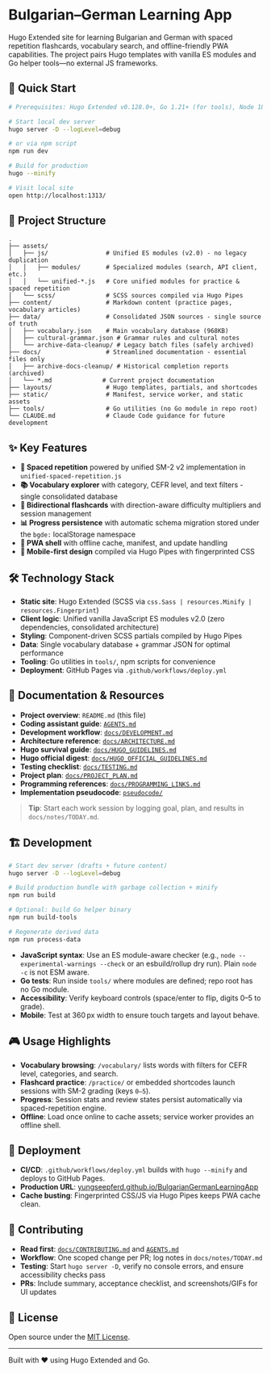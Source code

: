 # Bulgarian–German Learning App

Hugo Extended site for learning Bulgarian and German with spaced repetition flashcards, vocabulary search, and offline-friendly PWA capabilities. The project pairs Hugo templates with vanilla ES modules and Go helper tools—no external JS frameworks.

## 🚀 Quick Start

```bash
# Prerequisites: Hugo Extended v0.128.0+, Go 1.21+ (for tools), Node 18+

# Start local dev server
hugo server -D --logLevel=debug

# or via npm script
npm run dev

# Build for production
hugo --minify

# Visit local site
open http://localhost:1313/
```

## 📁 Project Structure

```text
.
├── assets/
│   ├── js/                # Unified ES modules (v2.0) - no legacy duplication
│   │   ├── modules/       # Specialized modules (search, API client, etc.)
│   │   └── unified-*.js   # Core unified modules for practice & spaced repetition
│   └── scss/              # SCSS sources compiled via Hugo Pipes
├── content/               # Markdown content (practice pages, vocabulary articles)
├── data/                  # Consolidated JSON sources - single source of truth
│   ├── vocabulary.json    # Main vocabulary database (968KB)
│   ├── cultural-grammar.json # Grammar rules and cultural notes
│   └── archive-data-cleanup/ # Legacy batch files (safely archived)
├── docs/                  # Streamlined documentation - essential files only
│   ├── archive-docs-cleanup/ # Historical completion reports (archived)
│   └── *.md              # Current project documentation
├── layouts/               # Hugo templates, partials, and shortcodes
├── static/                # Manifest, service worker, and static assets
├── tools/                 # Go utilities (no Go module in repo root)
└── CLAUDE.md              # Claude Code guidance for future development
```

## ✨ Key Features

- **🧠 Spaced repetition** powered by unified SM-2 v2 implementation in `unified-spaced-repetition.js`
- **📚 Vocabulary explorer** with category, CEFR level, and text filters - single consolidated database
- **🔄 Bidirectional flashcards** with direction-aware difficulty multipliers and session management
- **📊 Progress persistence** with automatic schema migration stored under the `bgde:` localStorage namespace
- **📱 PWA shell** with offline cache, manifest, and update handling
- **🎨 Mobile-first design** compiled via Hugo Pipes with fingerprinted CSS

## 🛠️ Technology Stack

- **Static site**: Hugo Extended (SCSS via `css.Sass | resources.Minify | resources.Fingerprint`)
- **Client logic**: Unified vanilla JavaScript ES modules v2.0 (zero dependencies, consolidated architecture)
- **Styling**: Component-driven SCSS partials compiled by Hugo Pipes
- **Data**: Single vocabulary database + grammar JSON for optimal performance
- **Tooling**: Go utilities in `tools/`, npm scripts for convenience
- **Deployment**: GitHub Pages via `.github/workflows/deploy.yml`

## 📖 Documentation & Resources

- **Project overview**: `README.md` (this file)
- **Coding assistant guide**: [`AGENTS.md`](AGENTS.md)
- **Development workflow**: [`docs/DEVELOPMENT.md`](docs/DEVELOPMENT.md)
- **Architecture reference**: [`docs/ARCHITECTURE.md`](docs/ARCHITECTURE.md)
- **Hugo survival guide**: [`docs/HUGO_GUIDELINES.md`](docs/HUGO_GUIDELINES.md)
- **Hugo official digest**: [`docs/HUGO_OFFICIAL_GUIDELINES.md`](docs/HUGO_OFFICIAL_GUIDELINES.md)
- **Testing checklist**: [`docs/TESTING.md`](docs/TESTING.md)
- **Project plan**: [`docs/PROJECT_PLAN.md`](docs/PROJECT_PLAN.md)
- **Programming references**: [`docs/PROGRAMMING_LINKS.md`](docs/PROGRAMMING_LINKS.md)
- **Implementation pseudocode**: [`pseudocode/`](pseudocode/)

> **Tip**: Start each work session by logging goal, plan, and results in `docs/notes/TODAY.md`.

## 🏗️ Development

```bash
# Start dev server (drafts + future content)
hugo server -D --logLevel=debug

# Build production bundle with garbage collection + minify
npm run build

# Optional: build Go helper binary
npm run build-tools

# Regenerate derived data
npm run process-data
```

- **JavaScript syntax**: Use an ES module-aware checker (e.g., `node --experimental-warnings --check` or an esbuild/rollup dry run). Plain `node -c` is not ESM aware.
- **Go tests**: Run inside `tools/` where modules are defined; repo root has no Go module.
- **Accessibility**: Verify keyboard controls (space/enter to flip, digits 0–5 to grade).
- **Mobile**: Test at 360 px width to ensure touch targets and layout behave.

## 🎮 Usage Highlights

- **Vocabulary browsing**: `/vocabulary/` lists words with filters for CEFR level, categories, and search.
- **Flashcard practice**: `/practice/` or embedded shortcodes launch sessions with SM-2 grading (keys `0–5`).
- **Progress**: Session stats and review states persist automatically via spaced-repetition engine.
- **Offline**: Load once online to cache assets; service worker provides an offline shell.

## 🚀 Deployment

- **CI/CD**: `.github/workflows/deploy.yml` builds with `hugo --minify` and deploys to GitHub Pages.
- **Production URL**: [yungseepferd.github.io/BulgarianGermanLearningApp](https://yungseepferd.github.io/BulgarianGermanLearningApp/)
- **Cache busting**: Fingerprinted CSS/JS via Hugo Pipes keeps PWA cache clean.

## 🤝 Contributing

- **Read first**: [`docs/CONTRIBUTING.md`](docs/CONTRIBUTING.md) and [`AGENTS.md`](AGENTS.md)
- **Workflow**: One scoped change per PR; log notes in `docs/notes/TODAY.md`
- **Testing**: Start `hugo server -D`, verify no console errors, and ensure accessibility checks pass
- **PRs**: Include summary, acceptance checklist, and screenshots/GIFs for UI updates

## 📄 License

Open source under the [MIT License](LICENSE).

---

Built with ❤️ using Hugo Extended and Go.
